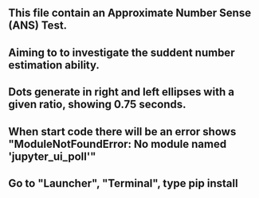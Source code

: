 ## This file contain an Approximate Number Sense (ANS) Test. 

## Aiming to to investigate the suddent number estimation ability. 

## Dots generate in right and left ellipses with a given ratio, showing 0.75 seconds.

## When start code there will be an error shows "ModuleNotFoundError: No module named 'jupyter_ui_poll'"

## Go to "Launcher", "Terminal", type pip install 